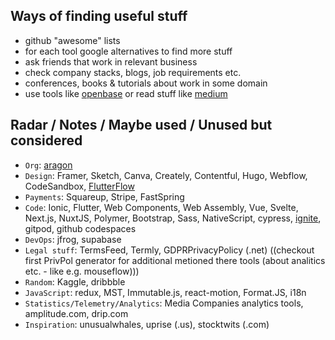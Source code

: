 
## Ways of finding useful stuff

- github "awesome" lists
- for each tool google alternatives to find more stuff
- ask friends that work in relevant business
- check company stacks, blogs, job requirements etc.
- conferences, books & tutorials about work in some domain
- use tools like [openbase](https://openbase.com) or read stuff like [medium](https://medium.com/)

## Radar / Notes / Maybe used / Unused but considered

- `Org`: [aragon](https://aragon.org/)
- `Design`: Framer, Sketch, Canva, Creately, Contentful, Hugo, Webflow, CodeSandbox, [FlutterFlow](https://flutterflow.io/)
- `Payments`: Squareup, Stripe, FastSpring
- `Code`: Ionic, Flutter, Web Components, Web Assembly, Vue, Svelte, Next.js, NuxtJS, Polymer, Bootstrap, Sass, NativeScript, cypress, [ignite](https://github.com/infinitered/ignite), gitpod, github codespaces
- `DevOps`: jfrog, supabase
- `Legal stuff`: TermsFeed, Termly, GDPRPrivacyPolicy (.net) ((checkout first PrivPol generator for additional metioned there tools (about analitics etc. - like e.g. mouseflow)))
- `Random`: Kaggle, dribbble
- `JavaScript`: redux, MST, Immutable.js, react-motion, Format.JS, i18n
- `Statistics/Telemetry/Analytics`: Media Companies analytics tools, amplitude.com, drip.com
- `Inspiration`: unusualwhales, uprise (.us), stocktwits (.com)
